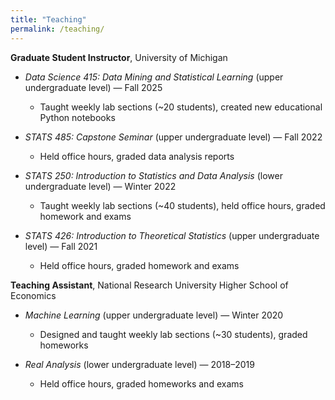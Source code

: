 ```yaml
---
title: "Teaching"
permalink: /teaching/
---
```


**Graduate Student Instructor**, University of Michigan  

- *Data Science 415: Data Mining and Statistical Learning* (upper undergraduate level) — Fall 2025  
  - Taught weekly lab sections (~20 students), created new educational Python notebooks  


- *STATS 485: Capstone Seminar* (upper undergraduate level) — Fall 2022  
  - Held office hours, graded data analysis reports  


- *STATS 250: Introduction to Statistics and Data Analysis* (lower undergraduate level) — Winter 2022  
  - Taught weekly lab sections (~40 students), held office hours, graded homework and exams  


- *STATS 426: Introduction to Theoretical Statistics* (upper undergraduate level) — Fall 2021  
  - Held office hours, graded homework and exams  


**Teaching Assistant**, National Research University Higher School of Economics  

- *Machine Learning* (upper undergraduate level) — Winter 2020  
  - Designed and taught weekly lab sections (~30 students), graded homeworks  


- *Real Analysis* (lower undergraduate level) — 2018–2019  
  - Held office hours, graded homeworks and exams  
